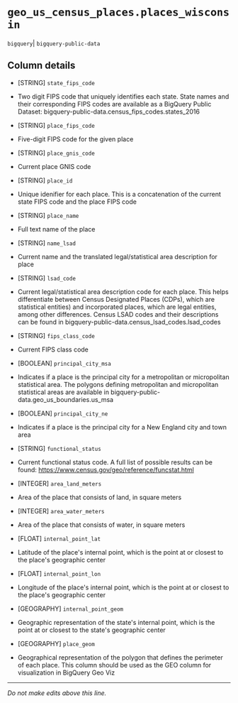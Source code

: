 # `geo_us_census_places.places_wisconsin`
`bigquery`| `bigquery-public-data`

## Column details
* [STRING]    `state_fips_code`
 - Two digit FIPS code that uniquely identifies each state. State names and their corresponding FIPS codes are available as a BigQuery Public Dataset: bigquery-public-data.census_fips_codes.states_2016
* [STRING]    `place_fips_code`
 - Five-digit FIPS code for the given place
* [STRING]    `place_gnis_code`
 - Current place GNIS code
* [STRING]    `place_id`
 - Unique idenifier for each place. This is a concatenation of the current state FIPS code and the place FIPS code
* [STRING]    `place_name`
 - Full text name of the place
* [STRING]    `name_lsad`
 - Current name and the translated legal/statistical area description for place
* [STRING]    `lsad_code`
 - Current legal/statistical area description code for each place. This helps differentiate between Census Designated Places (CDPs), which are statistical entities) and incorporated places, which are legal entities, among other differences. Census LSAD codes and their descriptions can be found in bigquery-public-data.census_lsad_codes.lsad_codes
* [STRING]    `fips_class_code`
 - Current FIPS class code
* [BOOLEAN]   `principal_city_msa`
 - Indicates if a place is the principal city for a metropolitan or micropolitan statistical area. The polygons defining metropolitan and micropolitan statistical areas are available in bigquery-public-data.geo_us_boundaries.us_msa 
* [BOOLEAN]   `principal_city_ne`
 - Indicates if a place is the principal city for a New England city and town area
* [STRING]    `functional_status`
 - Current functional status code. A full list of possible results can be found: https://www.census.gov/geo/reference/funcstat.html
* [INTEGER]   `area_land_meters`
 - Area of the place that consists of land, in square meters
* [INTEGER]   `area_water_meters`
 - Area of the place that consists of water, in square meters
* [FLOAT]     `internal_point_lat`
 - Latitude of the place's internal point, which is the point at or closest to the place's geographic center
* [FLOAT]     `internal_point_lon`
 - Longitude of the place's internal point, which is the point at or closest to the place's geographic center
* [GEOGRAPHY] `internal_point_geom`
 - Geographic representation of the state's internal point, which is the point at or closest to the state's geographic center
* [GEOGRAPHY] `place_geom`
 - Geographical representation of the polygon that defines the perimeter of each place. This column should be used as the GEO column for visualization in BigQuery Geo Viz

-------------------------------------------------------------------------------
*Do not make edits above this line.*
